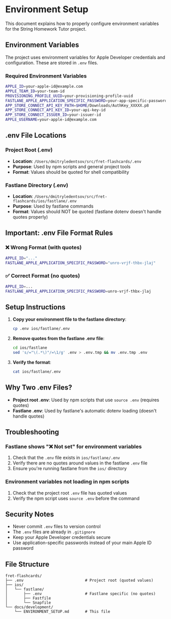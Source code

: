 # Environment Setup

This document explains how to properly configure environment variables for the String Homework Tutor project.

## Environment Variables

The project uses environment variables for Apple Developer credentials and configuration. These are stored in `.env` files.

### Required Environment Variables

```bash
APPLE_ID=your-apple-id@example.com
APPLE_TEAM_ID=your-team-id
PROVISIONING_PROFILE_UUID=your-provisioning-profile-uuid
FASTLANE_APPLE_APPLICATION_SPECIFIC_PASSWORD=your-app-specific-password
APP_STORE_CONNECT_API_KEY_PATH=$HOME/Downloads/AuthKey_XXXXX.p8
APP_STORE_CONNECT_API_KEY_ID=your-api-key-id
APP_STORE_CONNECT_ISSUER_ID=your-issuer-id
APPLE_USERNAME=your-apple-id@example.com
```

## .env File Locations

### Project Root (.env)

- **Location**: `/Users/dmitryledentsov/src/fret-flashcards/.env`
- **Purpose**: Used by npm scripts and general project tools
- **Format**: Values should be quoted for shell compatibility

### Fastlane Directory (.env)

- **Location**: `/Users/dmitryledentsov/src/fret-flashcards/ios/fastlane/.env`
- **Purpose**: Used by fastlane commands
- **Format**: Values should NOT be quoted (fastlane dotenv doesn't handle quotes properly)

## Important: .env File Format Rules

### ❌ Wrong Format (with quotes)

```bash
APPLE_ID="..."
FASTLANE_APPLE_APPLICATION_SPECIFIC_PASSWORD="unro-vrjf-thbx-jlaj"
```

### ✅ Correct Format (no quotes)

```bash
APPLE_ID=...
FASTLANE_APPLE_APPLICATION_SPECIFIC_PASSWORD=unro-vrjf-thbx-jlaj
```

## Setup Instructions

1. **Copy your environment file to the fastlane directory**:

   ```bash
   cp .env ios/fastlane/.env
   ```

2. **Remove quotes from the fastlane .env file**:

   ```bash
   cd ios/fastlane
   sed 's/="\(.*\)"/=\1/g' .env > .env.tmp && mv .env.tmp .env
   ```

3. **Verify the format**:
   ```bash
   cat ios/fastlane/.env
   ```

## Why Two .env Files?

- **Project root .env**: Used by npm scripts that use `source .env` (requires quotes)
- **Fastlane .env**: Used by fastlane's automatic dotenv loading (doesn't handle quotes)

## Troubleshooting

### Fastlane shows "❌ Not set" for environment variables

1. Check that the `.env` file exists in `ios/fastlane/.env`
2. Verify there are no quotes around values in the fastlane `.env` file
3. Ensure you're running fastlane from the `ios/` directory

### Environment variables not loading in npm scripts

1. Check that the project root `.env` file has quoted values
2. Verify the npm script uses `source .env` before the command

## Security Notes

- Never commit `.env` files to version control
- The `.env` files are already in `.gitignore`
- Keep your Apple Developer credentials secure
- Use application-specific passwords instead of your main Apple ID password

## File Structure

```
fret-flashcards/
├── .env                           # Project root (quoted values)
├── ios/
│   └── fastlane/
│       ├── .env                   # Fastlane specific (no quotes)
│       ├── Fastfile
│       └── Snapfile
└── docs/development/
    └── ENVIRONMENT_SETUP.md       # This file
```
